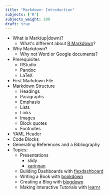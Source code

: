 ```yaml
---
title: "Markdown: Introduction"
subjects: ['R']
subjects_weight: 100
draft: true
---
```


<!--
	https://github.com/rstudio/rstudio-conf/tree/master/2017/Advanced%20R%20Markdown%20-%20Yihui%20Xie
	https://github.com/rstudio/rstudio-conf/tree/master/2018/Multilingual_Rmarkdown--Aaron_Berg
	https://github.com/rstudio/rstudio-conf/tree/master/2018/R_Markdown_Eight_Ways--Mine_Cetinkaya_Rundel
-->

- What is Mark(up|down)?
	- What's different about [R Markdown](https://github.com/rstudio/rmarkdown)?
- Why Markdown?
	- Why not Word or Google documents?
- Prerequisites
	- RStudio
	- Pandoc
	- LaTeX
- First Markdown File
- Markdown Structure
	- Headings
	- Paragraphs
	- Emphasis
	- Lists
	- Links
	- Images
	- Block quotes
	- Footnotes
- YAML Header
- Code Blocks
- Generating References and a Bibliography
- Topics:
	- Presentations
		- slidy
		- [xaringan](https://github.com/yihui/xaringan)
	- Building Dashboards with [flexdashboard](https://github.com/rstudio/flexdashboard)
	- Writing a Book with [bookdown](https://github.com/rstudio/bookdown)
	- Creating a Blog with [blogdown](https://github.com/rstudio/blogdown)
	- Making Interactive Tutorials with [learnr](https://github.com/rstudio/learnr)
